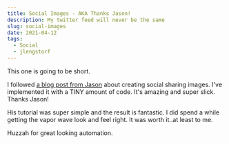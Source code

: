 ```yaml
---
title: Social Images - AKA Thanks Jason!
description: My twitter feed will never be the same
slug: social-images
date: 2021-04-12
tags:
  - Social
  - jlengstorf
---
```


This one is going to be short.

I followed [a blog post from Jason](https://www.learnwithjason.dev/blog/auto-generate-social-image/) about creating social sharing images. I've implemented it with a TINY amount of code. It's amazing and super slick. Thanks Jason!

His tutorial was super simple and the result is fantastic. I did spend a while getting the vapor wave look and feel right. It was worth it..at least to me.

Huzzah for great looking automation.